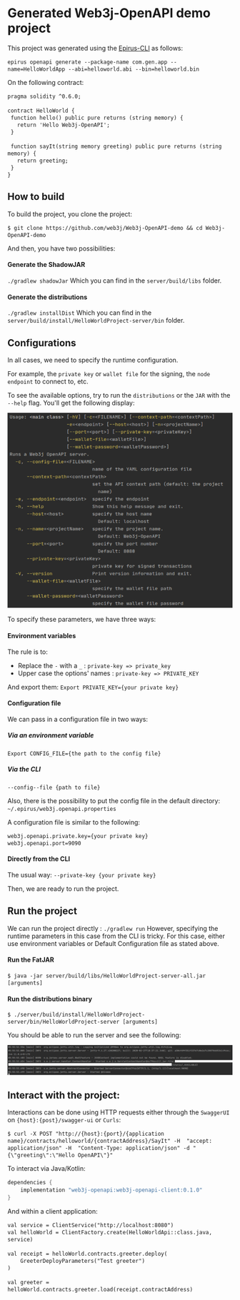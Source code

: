 # Generated Web3j-OpenAPI demo project

This project was generated using the [Epirus-CLI](https://github.com/epirus-io/epirus-cli) as follows:
```
epirus openapi generate --package-name com.gen.app --name=HelloWorldApp --abi=helloworld.abi --bin=helloworld.bin
```
On the following contract:

```
pragma solidity ^0.6.0;

contract HelloWorld {
 function hello() public pure returns (string memory) {
   return 'Hello Web3j-OpenAPI';
 }
 
 function sayIt(string memory greeting) public pure returns (string memory) {
   return greeting;
 }
}
```

## How to build

To build the project, you clone the project:

```ssh
$ git clone https://github.com/web3j/Web3j-OpenAPI-demo && cd Web3j-OpenAPI-demo
```
  
And then, you have two possibilities:

#### Generate the ShadowJAR
`./gradlew shadowJar` Which you can find in the `server/build/libs` folder.

#### Generate the distributions
`./gradlew installDist` Which you can find in the `server/build/install/HelloWorldProject-server/bin` folder.

## Configurations
In all cases, we need to specify the runtime configuration. 

For example, the `private key` or `wallet file` for the signing, the `node endpoint` to connect to, etc.

To see the available options, try to run the `distributions` or the `JAR` with the `--help` flag. You'll get the following display:

![](https://raw.githubusercontent.com/SweeXordious/Web3j-OpenAPI-demo/master/img/Server_help.png)

To specify these parameters, we have three ways:

#### Environment variables
The rule is to:
- Replace the `-` with a `_` : `private-key => private_key`
- Upper case the options' names : `private-key => PRIVATE_KEY`

And export them:
	`Export PRIVATE_KEY={your private key} `

#### Configuration file
We can pass in a configuration file in two ways:

##### Via an environment variable
```
Export CONFIG_FILE={the path to the config file}
```
##### Via the CLI
```
--config--file {path to file}
```
Also, there is the possibility to put the config file in the default directory: `~/.epirus/web3j.openapi.properties`

A configuration file is similar to the following:
```
web3j.openapi.private.key={your private key}
web3j.openapi.port=9090
```
#### Directly from the CLI
The usual way:  `--private-key {your private key}`

Then, we are ready to run the project.

## Run the project
We can run the project directly : `./gradlew run`
However, specifying the runtime parameters in this case from the CLI is tricky. For this case, either use environment variables or Default Configuration file as stated above.

#### Run the FatJAR
```ssh
$ java -jar server/build/libs/HelloWorldProject-server-all.jar [arguments]
```

#### Run the distributions binary
```ssh
$ ./server/build/install/HelloWorldProject-server/bin/HelloWorldProject-server [arguments]
```

You should be able to run the server and see the following:

![](https://raw.githubusercontent.com/SweeXordious/Web3j-OpenAPI-demo/master/img/Server_logs.png)

## Interact with the project:
Interactions can be done using HTTP requests either through the `SwaggerUI` on `{host}:{post}/swagger-ui` or `Curls`:
```ssh
$ curl -X POST "http://{host}:{port}/{application name}/contracts/helloworld/{contractAddress}/SayIt" -H  "accept: application/json" -H  "Content-Type: application/json" -d "{\"greeting\":\"Hello OpenAPI\"}"
```

To interact via Java/Kotlin:

```groovy
dependencies {
    implementation "web3j-openapi:web3j-openapi-client:0.1.0"
}
```

And within a client application:

```
val service = ClientService("http://localhost:8080")
val helloWorld = ClientFactory.create(HelloWorldApi::class.java, service)

val receipt = helloWorld.contracts.greeter.deploy(
    GreeterDeployParameters("Test greeter")
)

val greeter = helloWorld.contracts.greeter.load(receipt.contractAddress)
```
